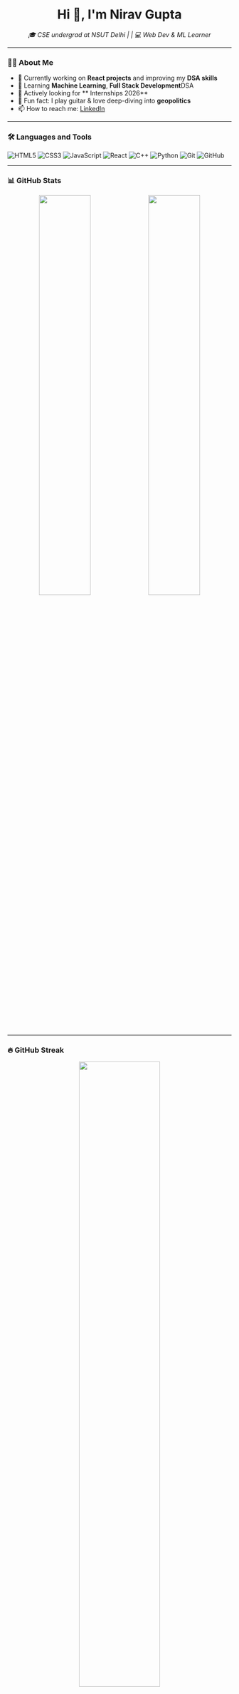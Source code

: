 <h1 align="center">Hi 👋, I'm Nirav Gupta</h1>
<p align="center">
  <em>🎓 CSE undergrad at NSUT Delhi | | 💻 Web Dev & ML Learner</em>
</p>

---

### 👨‍💻 About Me

- 🔭 Currently working on **React projects** and improving my **DSA skills**
- 🌱 Learning **Machine Learning**, **Full Stack Development**DSA
- 🤝 Actively looking for ** Internships 2026**
- 🎸 Fun fact: I play guitar & love deep-diving into **geopolitics**
- 📫 How to reach me: [LinkedIn](https://www.linkedin.com/in/nirav-gupta-6b0b471b2/)

---

### 🛠️ Languages and Tools

![HTML5](https://img.shields.io/badge/-HTML5-E34F26?logo=html5&logoColor=white&style=flat)
![CSS3](https://img.shields.io/badge/-CSS3-1572B6?logo=css3&logoColor=white&style=flat)
![JavaScript](https://img.shields.io/badge/-JavaScript-F7DF1E?logo=javascript&logoColor=black&style=flat)
![React](https://img.shields.io/badge/-React-61DAFB?logo=react&logoColor=black&style=flat)
![C++](https://img.shields.io/badge/-C++-00599C?logo=c%2B%2B&logoColor=white&style=flat)
![Python](https://img.shields.io/badge/-Python-3776AB?logo=python&logoColor=white&style=flat)
![Git](https://img.shields.io/badge/-Git-F05032?logo=git&logoColor=white&style=flat)
![GitHub](https://img.shields.io/badge/-GitHub-181717?logo=github&logoColor=white&style=flat)

---

### 📊 GitHub Stats

<p align="center">
  <img src="https://github-readme-stats.vercel.app/api?username=niravgupta&show_icons=true&theme=tokyonight" width="48%" />
  <img src="https://github-readme-stats.vercel.app/api/top-langs/?username=niravgupta&layout=compact&theme=tokyonight" width="48%" />
</p>

---

### 🔥 GitHub Streak

<p align="center">
  <img src="https://github-readme-streak-stats.herokuapp.com/?user=niravgupta&theme=tokyonight" width="60%" />
</p>

---

### 💡 DSA Practice

- 📘 Solving problems on **[LeetCode](https://leetcode.com/u/Nirav1/)** regularly  


---

### ✨ Recent Projects

- 🛍️ **E-commerce React App**
- 📋 **Notes App with Local Storage**
- 🤖 **ML: Student Performance Predictor**
- 💻 **Portfolio Website** (Work in Progress)

> ✨ *More coming soon…*

---

### 📌 Let's Connect

[![LinkedIn](https://img.shields.io/badge/-LinkedIn-0A66C2?logo=linkedin&logoColor=white)](https://www.linkedin.com/in/nirav-gupta-6b0b471b2/)
[![LeetCode](https://img.shields.io/badge/-LeetCode-FFA116?logo=leetcode&logoColor=black)](https://leetcode.com/u/Nirav1/)
[![Gmail](https://img.shields.io/badge/-niravgupta@example.com-EA4335?logo=gmail&logoColor=white)](mailto:niravgupta@example.com)

---

> 🧠 *"Keep coding. Stay curious."*

